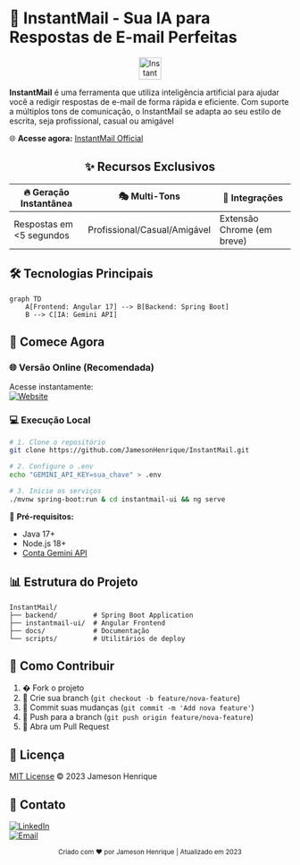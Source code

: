 # 🚀 **InstantMail - Sua IA para Respostas de E-mail Perfeitas**

<div align="center">
  <img src="instantmail-ui/public/favicon.ico" alt="InstantMail Banner" width="40px"/>
</div>


**InstantMail** é uma ferramenta  que utiliza inteligência artificial para ajudar você a redigir respostas de e-mail de forma rápida e eficiente. Com suporte a múltiplos tons de comunicação, o InstantMail se adapta ao seu estilo de escrita, seja profissional, casual ou amigável

🌐 **Acesse agora:** [InstantMail Official](https://www.instantmail.shop/)
<div align="center">
  
## ✨ **Recursos Exclusivos**

| 🔥 **Geração Instantânea** | 🎭 **Multi-Tons** | 🌈 **Integrações** |
|---------------------------|------------------|-------------------|
| Respostas em <5 segundos | Profissional/Casual/Amigável | Extensão Chrome (em breve) |

</div>

## 🛠 **Tecnologias Principais**

```mermaid
graph TD
    A[Frontend: Angular 17] --> B[Backend: Spring Boot]
    B --> C[IA: Gemini API]
```

## 🚀 **Comece Agora**

### 🌐 **Versão Online (Recomendada)**
Acesse instantamente:  
[![Website](https://img.shields.io/badge/Acessar-InstantMail-2463EA?style=for-the-badge)](https://www.instantmail.shop/)

### 💻 **Execução Local**
```bash
# 1. Clone o repositório
git clone https://github.com/JamesonHenrique/InstantMail.git

# 2. Configure o .env
echo "GEMINI_API_KEY=sua_chave" > .env

# 3. Inicie os serviços
./mvnw spring-boot:run & cd instantmail-ui && ng serve
```

📌 **Pré-requisitos:**
- Java 17+
- Node.js 18+
- [Conta Gemini API](https://ai.google.dev/)

## 📊 **Estrutura do Projeto**
```
InstantMail/
├── backend/         # Spring Boot Application
├── instantmail-ui/  # Angular Frontend
├── docs/            # Documentação
└── scripts/         # Utilitários de deploy
```

## 🤝 **Como Contribuir**
1. � Fork o projeto
2. 🌿 Crie sua branch (`git checkout -b feature/nova-feature`)
3. 💾 Commit suas mudanças (`git commit -m 'Add nova feature'`)
4. 🚀 Push para a branch (`git push origin feature/nova-feature`)
5. 🔄 Abra um Pull Request

## 📜 **Licença**
[MIT License](LICENSE) © 2023 Jameson Henrique

## 📩 **Contato**
[![LinkedIn](https://img.shields.io/badge/Conecte_se-0077B5?style=for-the-badge&logo=linkedin)](https://linkedin.com/in/JamesonHenrique)  
[![Email](https://img.shields.io/badge/Email-D14836?style=for-the-badge&logo=gmail)](mailto:jamesonhenrique14@gmail.com)

<div align="center">
  <sub>Criado com ❤️ por Jameson Henrique | Atualizado em 2023</sub>
</div>

